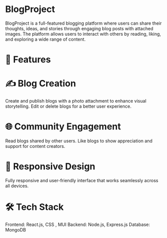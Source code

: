 # BlogProject
BlogProject is a full-featured blogging platform where users can share their thoughts, ideas, and stories through engaging blog posts with attached images. The platform allows users to interact with others by reading, liking, and exploring a wide range of content.

# 🚀 Features
# ✍️ Blog Creation
Create and publish blogs with a photo attachment to enhance visual storytelling.
Edit or delete blogs for a better user experience.

# 🌐 Community Engagement
Read blogs shared by other users.
Like blogs to show appreciation and support for content creators.

# 📱 Responsive Design
Fully responsive and user-friendly interface that works seamlessly across all devices.
# 🛠️ Tech Stack
Frontend: React.js, CSS , MUI
Backend: Node.js, Express.js
Database: MongoDB
